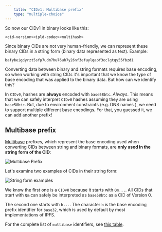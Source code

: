 ```yaml
---
    title: "CIDv1: Multibase prefix"
    type: "multiple-choice"
---
```


So now our CIDv1 in binary looks like this:

`<cid-version><ipld-codec><multihash>`

Since binary CIDs are not very human-friendly, we can represent these binary CIDs in a string form (binary data represented as text). Example:

`bafybeigdyrzt5sfp7udm7hu76uh7y26nf3efuylqabf3oclgtqy55fbzdi`

Converting data between binary and string formats requires base encoding, so when working with string CIDs it's important that we know the type of base encoding that was applied to the binary data. But how can we identify this?

In `CIDv0`, hashes are **always** encoded with `base58btc`. _Always_. This means that we can safely interpret `CIDv0` hashes assuming they are using `base58btc`. But, due to environment constraints (e.g. DNS names ), we need to support multiple different base encodings. For that, you guessed it, we can add another prefix!

## Multibase prefix

[Multibase](https://github.com/multiformats/multibase) prefixes, which represent the base encoding used when converting CIDs between string and binary formats, are **only used in the string form of the CID**:

![Multibase Prefix](tutorial-assets/T0006L05-multibase-prefix.jpg)

Let's examine two examples of CIDs in their string form:

![String form examples](tutorial-assets/T0006L05-string-form.jpg)

We know the first one is a `CIDv0` because it starts with `Qm...`. All CIDs that start with `Qm` can safely be interpreted as `base58btc` as a CID of Version 0.

The second one starts with `b...`. The character `b` is the base encoding prefix identifier for `base32`, which is used by default by most implementations of IPFS.

For the complete list of `multibase` identifiers, see [this table](https://github.com/multiformats/multibase/blob/master/multibase.csv).
